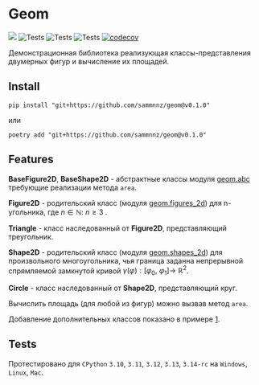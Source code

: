 # Geom

<a><img src="https://img.shields.io/badge/python-3.10 | 3.11 | 3.12 | 3.13 | 3.14 -blue.svg"></a>
![Tests](https://github.com/sammnnz/geom/actions/workflows/tests-win.yml/badge.svg)
![Tests](https://github.com/sammnnz/geom/actions/workflows/tests-ub.yml/badge.svg)
![Tests](https://github.com/sammnnz/geom/actions/workflows/tests-mac.yml/badge.svg)
[![codecov](https://codecov.io/gh/sammnnz/geom/branch/main/graph/badge.svg?token=BlyE68KvAS)](https://codecov.io/gh/sammnnz/geom)

Демонстрационная библиотека реализующая классы-представления двумерных фигур и вычисление их площадей.

## Install
~~~~shell
pip install "git+https://github.com/sammnnz/geom@v0.1.0"
~~~~
или
~~~~shell
poetry add "git+https://github.com/sammnnz/geom@v0.1.0"
~~~~

## Features
**BaseFigure2D**, **BaseShape2D** - абстрактные классы модуля [geom.abc](https://github.com/sammnnz/geom/blob/main/src/geom/abc.py) требующие реализации метода `area`.

**Figure2D** - родительский класс (модуля [geom.figures_2d](https://github.com/sammnnz/geom/blob/main/src/geom/figures_2d.py)) для n-угольника, где $n \in \mathbb{N}:\ n \geq 3$ .

**Triangle** - класс наследованный от **Figure2D**, представляющий треугольник.

**Shape2D** - родительский класс (модуля [geom.shapes_2d](https://github.com/sammnnz/geom/blob/main/src/geom/shapes_2d.py)) для произвольного многоугольника, чья граница заданна непрерывной спрямляемой замкнутой кривой $\gamma (\varphi): [\varphi_0,\ \varphi_1] \rightarrow\ \mathbb{R}^2$.

**Circle** - класс наследованный от **Shape2D**, представляющий круг.

Вычислить площадь (для любой из фигур) можно вызвав метод `area`.

Добавление дополнительных классов показано в примере [1](https://github.com/sammnnz/geom/blob/main/example/1.py).

## Tests
Протестировано для `CPython` `3.10`, `3.11`, `3.12`, `3.13`, `3.14-rc` на `Windows`, `Linux`, `Mac`.
